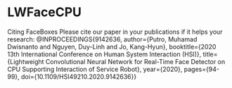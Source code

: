 # LWFaceCPU
Citing FaceBoxes
Please cite our paper in your publications if it helps your research:
@INPROCEEDINGS{9142636,
author={Putro, Muhamad Dwisnanto and Nguyen, Duy-Linh and Jo, Kang-Hyun},
booktitle={2020 13th International Conference on Human System Interaction (HSI)}, 
title={Lightweight Convolutional Neural Network for Real-Time Face Detector on CPU Supporting Interaction of Service Robot}, 
year={2020},
pages={94-99},
doi={10.1109/HSI49210.2020.9142636}}
